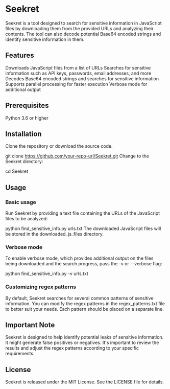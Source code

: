 # Seekret

Seekret is a tool designed to search for sensitive information in JavaScript files by downloading them from the provided URLs and analyzing their contents. The tool can also decode potential Base64 encoded strings and identify sensitive information in them.

## Features
Downloads JavaScript files from a list of URLs
Searches for sensitive information such as API keys, passwords, email addresses, and more
Decodes Base64 encoded strings and searches for sensitive information
Supports parallel processing for faster execution
Verbose mode for additional output
## Prerequisites
Python 3.6 or higher
## Installation
Clone the repository or download the source code.

git clone https://github.com/your-repo-url/Seekret.git
Change to the Seekret directory:

cd Seekret
## Usage
### Basic usage
Run Seekret by providing a text file containing the URLs of the JavaScript files to be analyzed:



python find_sensitive_info.py urls.txt
The downloaded JavaScript files will be stored in the downloaded_js_files directory.

### Verbose mode
To enable verbose mode, which provides additional output on the files being downloaded and the search progress, pass the -v or --verbose flag:


python find_sensitive_info.py -v urls.txt
### Customizing regex patterns
By default, Seekret searches for several common patterns of sensitive information. You can modify the regex patterns in the regex_patterns.txt file to better suit your needs. Each pattern should be placed on a separate line.

## Important Note
Seekret is designed to help identify potential leaks of sensitive information. It might generate false positives or negatives. It's important to review the results and adjust the regex patterns according to your specific requirements.

## License
Seekret is released under the MIT License. See the LICENSE file for details.

